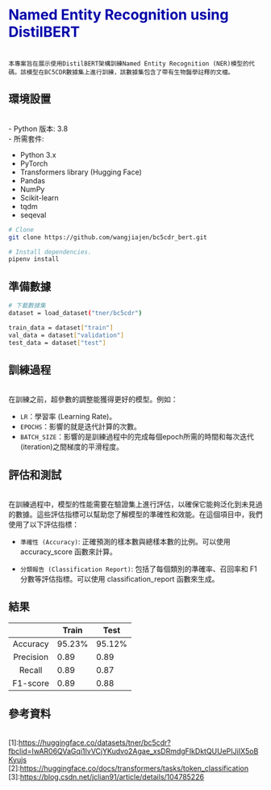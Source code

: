 # <font color="#0000AA"> **Named Entity Recognition using DistilBERT**</font>
<br>`本專案旨在展示使用DistilBERT架構訓練Named Entity Recognition (NER)模型的代碼。該模型在BC5CDR數據集上進行訓練，該數據集包含了帶有生物醫學註釋的文檔。`<br>

## 環境設置

<br>- Python 版本: 3.8
<br>- 所需套件: 
* Python 3.x
* PyTorch
* Transformers library (Hugging Face)
* Pandas
* NumPy
* Scikit-learn
* tqdm
* seqeval

```sh
# Clone
git clone https://github.com/wangjiajen/bc5cdr_bert.git

# Install dependencies.
pipenv install
```
## 準備數據

```sh
# 下載數據集
dataset = load_dataset("tner/bc5cdr")

train_data = dataset["train"]
val_data = dataset["validation"]
test_data = dataset["test"]
```
## 訓練過程

<br>在訓練之前，超參數的調整能獲得更好的模型。例如：
- `LR`：學習率 (Learning Rate)。
- `EPOCHS`：影響的就是迭代計算的次數。
- `BATCH_SIZE`：影響的是訓練過程中的完成每個epoch所需的時間和每次迭代(iteration)之間梯度的平滑程度。<br>

## 評估和測試

<br>在訓練過程中，模型的性能需要在驗證集上進行評估，以確保它能夠泛化到未見過的數據。這些評估指標可以幫助您了解模型的準確性和效能。在這個項目中，我們使用了以下評估指標：
* `準確性 (Accuracy)`: 正確預測的樣本數與總樣本數的比例。可以使用 accuracy_score 函數來計算。

* `分類報告 (Classification Report)`: 包括了每個類別的準確率、召回率和 F1 分數等評估指標。可以使用 classification_report 函數來生成。

## 結果


|                   |Train   |Test    |
|     :--------:    |--------|--------|
|Accuracy           |95.23%  |95.12%  |
|Precision          |0.89    |0.89    |
|Recall             |0.89    |0.87    |
|F1-score           |0.89    |0.88    |

## 參考資料

<br>[1]:https://huggingface.co/datasets/tner/bc5cdr?fbclid=IwAR06QVaGqi1IvVCjYKudvo2Agae_xsDRmdgFIkDktQUUePIJiIX5oBKyujs<br>
[2]:https://huggingface.co/docs/transformers/tasks/token_classification<br>
[3]:https://blog.csdn.net/jclian91/article/details/104785226<br>


